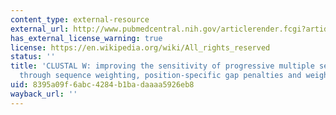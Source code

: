 ```yaml
---
content_type: external-resource
external_url: http://www.pubmedcentral.nih.gov/articlerender.fcgi?artid=308517
has_external_license_warning: true
license: https://en.wikipedia.org/wiki/All_rights_reserved
status: ''
title: 'CLUSTAL W: improving the sensitivity of progressive multiple sequence alignment
  through sequence weighting, position-specific gap penalties and weight matrix choice'
uid: 8395a09f-6abc-4284-b1ba-daaaa5926eb8
wayback_url: ''
---
```

